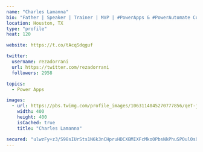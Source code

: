 ```yaml
---
name: "Charles Lamanna"
bio: "Father | Speaker | Trainer | MVP | #PowerApps & #PowerAutomate Community Super User | YouTuber Right-pointing triangle http://youtube.com/c/rezadorrani | Learn - Share - Clockwise rightwards and leftwards open circle arrows"
location: Houston, TX
type: "profile"
heat: 120

website: https://t.co/tAcqSdqguf

twitter:
  username: rezadorrani
  url: https://twitter.com/rezadorrani
  followers: 2958

topics:
  - Power Apps

images:
  - url: https://pbs.twimg.com/profile_images/1063114045270777856/qeT-jpWr_400x400.jpg
    width: 400
    height: 400
    isCached: true
    title: "Charles Lamanna"

secured: "ulwzFy+z3/S98sIUrSts1N6k3nCHpruHDCXBMIXFcMko0PbsNkPhuSPOul0sXkynNenzwXref6oSoqaWOP7pmOltcAYN518hdn2S7t1O0DYycU0CstHQm3eyK6uRdb4nnzupQ0lJcohTxWtkjKnPd1iE7GuO/HtGWKtv6T2Dny3E60lehfm83ZK6Y7roc5mAnvCm+ZTlz6YkHzuH2Ku0KUEzH7N6tLk7m668obC9D+V+12SVDErf/XmI+5cpG6PGs2OpBrdgoKFH37DlDLi41d7Yzjy7UJW8XgGJIBjQf+QVzePP3OaJjoaRGUNcRRprJp4lEwRy4HQw4BZH5lInblvmDfo1Lc7NteTiH1MWCEqUBAWbgbznDpKSngGb3wKlLLc35merhOAQ4mz13QJsd2F3BAWUjI3KHjnZvYANgiw=;0AGx1p88O7kTi3cyKWb7bQ=="
---
```


